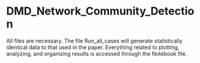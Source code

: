 # DMD_Network_Community_Detection

All files are necessary.  The file Run_all_cases will generate statistically identical data to that used in the paper.  Everything related to plotting, analyzing, and organizing results is accessed through the Notebook file.  
